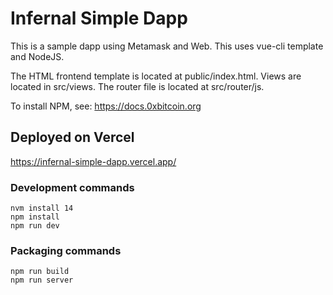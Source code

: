 # Infernal Simple Dapp 

This is a sample dapp using Metamask and Web.  This uses vue-cli template and NodeJS.   

The HTML frontend template is located at public/index.html.   Views are located in src/views.  The router file is located at src/router/js.  


To install NPM, see:
https://docs.0xbitcoin.org 


## Deployed on Vercel
https://infernal-simple-dapp.vercel.app/


### Development commands
```
nvm install 14
npm install
npm run dev
```

### Packaging commands
```
npm run build
npm run server
```
